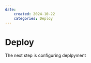 ```yaml
---
date:
    created: 2024-10-22
    categories: Deploy
---
```


# Deploy

The next step is configuring deplpyment
